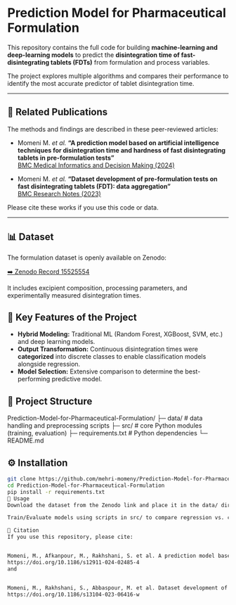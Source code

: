 # Prediction Model for Pharmaceutical Formulation

This repository contains the full code for building **machine-learning and deep-learning models** to predict the **disintegration time of fast-disintegrating tablets (FDTs)** from formulation and process variables.

The project explores multiple algorithms and compares their performance to identify the most accurate predictor of tablet disintegration time.

---

## 📰 Related Publications
The methods and findings are described in these peer-reviewed articles:

* Momeni M. *et al.* **“A prediction model based on artificial intelligence techniques for disintegration time and hardness of fast disintegrating tablets in pre-formulation tests”**  
  [BMC Medical Informatics and Decision Making (2024)](https://link.springer.com/article/10.1186/s12911-024-02485-4)

* Momeni M. *et al.* **“Dataset development of pre-formulation tests on fast disintegrating tablets (FDT): data aggregation”**  
  [BMC Research Notes (2023)](https://link.springer.com/article/10.1186/s13104-023-06416-w)

Please cite these works if you use this code or data.

---

## 📊 Dataset
The formulation dataset is openly available on Zenodo:

[➡️ Zenodo Record 15525554](https://zenodo.org/records/15525554)

It includes excipient composition, processing parameters, and experimentally measured disintegration times.



## 🔑 Key Features of the Project
* **Hybrid Modeling:** Traditional ML (Random Forest, XGBoost, SVM, etc.) and deep learning models.
* **Output Transformation:** Continuous disintegration times were **categorized** into discrete classes to enable classification models alongside regression.
* **Model Selection:** Extensive comparison to determine the best-performing predictive model.


## 🧩 Project Structure
Prediction-Model-for-Pharmaceutical-Formulation/
├─ data/ # data handling and preprocessing scripts
├─ src/ # core Python modules (training, evaluation)
├─ requirements.txt # Python dependencies
└─ README.md



## ⚙️ Installation
```bash
git clone https://github.com/mehri-momeny/Prediction-Model-for-Pharmaceutical-Formulation.git
cd Prediction-Model-for-Pharmaceutical-Formulation
pip install -r requirements.txt
🚀 Usage
Download the dataset from the Zenodo link and place it in the data/ directory (or update paths accordingly).

Train/Evaluate models using scripts in src/ to compare regression vs. classification approaches.

📝 Citation
If you use this repository, please cite:


Momeni, M., Afkanpour, M., Rakhshani, S. et al. A prediction model based on artificial intelligence techniques for disintegration time and hardness of fast disintegrating tablets in pre-formulation tests. BMC Med Inform Decis Mak 24, 88 (2024).
https://doi.org/10.1186/s12911-024-02485-4
and


Momeni, M., Rakhshani, S., Abbaspour, M. et al. Dataset development of pre-formulation tests on fast disintegrating tablets (FDT): data aggregation. BMC Res Notes 16, 131 (2023).
https://doi.org/10.1186/s13104-023-06416-w



